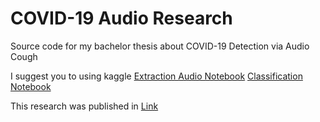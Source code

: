 # COVID-19 Audio Research

Source code for my bachelor thesis about COVID-19 Detection via Audio Cough

I suggest you to using kaggle
[Extraction Audio Notebook](https://www.kaggle.com/code/muhammadmeftahmafazy/extraction-audio)
[Classification Notebook](https://www.kaggle.com/code/muhammadmeftahmafazy/classification#Klasifikasi-menggunakan-SVM-dengan-Stratified-K-Fold)

This research was published in
[Link](https://ejournal.amikompurwokerto.ac.id/index.php/telematika/article/view/2569)
